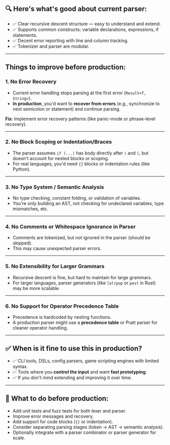 ## 🔍 Here's what's **good** about current parser:

* ✅ Clear recursive descent structure — easy to understand and extend.
* ✅ Supports common constructs: variable declarations, expressions, if statements.
* ✅ Decent error reporting with line and column tracking.
* ✅ Tokenizer and parser are modular.

---

## Things to **improve** before production:

### 1. **No Error Recovery**

* Current error handling stops parsing at the first error (`Result<T, String>`).
* **In production**, you'd want to **recover from errors** (e.g., synchronize to next semicolon or statement) and continue parsing.

**Fix**: Implement error recovery patterns (like panic-mode or phrase-level recovery).

---

### 2. **No Block Scoping or Indentation/Braces**

* The parser assumes `if (...)` has body directly after `(` and `)`, but doesn't account for nested blocks or scoping.
* For real languages, you'd need `{}` blocks or indentation rules (like Python).

---

### 3. **No Type System / Semantic Analysis**

* No type checking, constant folding, or validation of variables.
* You're only building an AST, not checking for undeclared variables, type mismatches, etc.

---

### 4. **No Comments or Whitespace Ignorance in Parser**

* Comments are tokenized, but not ignored in the parser (should be skipped).
* This may cause unexpected parser errors.

---

### 5. **No Extensibility for Larger Grammars**

* Recursive descent is fine, but hard to maintain for large grammars.
* For larger languages, parser generators (like `lalrpop` or `pest` in Rust) may be more scalable.

---

### 6. **No Support for Operator Precedence Table**

* Precedence is hardcoded by nesting functions.
* A production parser might use a **precedence table** or Pratt parser for cleaner operator handling.

---

## ✅ When is it fine to use this in production?

* ✅ CLI tools, DSLs, config parsers, game scripting engines with limited syntax.
* ✅ Tools where you **control the input** and want **fast prototyping**.
* ✅ If you don't mind extending and improving it over time.

---

## 🚀 What to do before production:

* Add unit tests and fuzz tests for both lexer and parser.
* Improve error messages and recovery.
* Add support for code blocks (`{}` or indentation).
* Consider separating parsing stages (token -> AST -> semantic analysis).
* Optionally integrate with a parser combinator or parser generator for scale.
